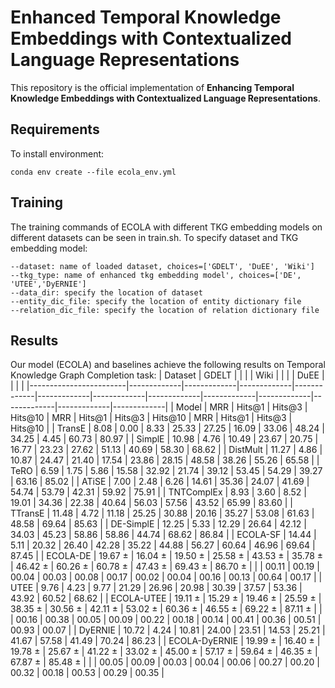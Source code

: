 # Enhanced Temporal Knowledge Embeddings with Contextualized Language Representations

This repository is the official implementation of **Enhancing Temporal Knowledge Embeddings with Contextualized Language Representations**. 

## Requirements

To install environment:

```setup
conda env create --file ecola_env.yml
```

## Training
The training commands of ECOLA with different TKG embedding models on different datasets can be seen in train.sh.
To specify dataset and TKG embedding model:

    --dataset: name of loaded dataset, choices=['GDELT', 'DuEE', 'Wiki']
    --tkg_type: name of enhanced tkg embedding model', choices=['DE', 'UTEE','DyERNIE']
    --data_dir: specify the location of dataset
    --entity_dic_file: specify the location of entity dictionary file
    --relation_dic_file: specify the location of relation dictionary file


## Results

Our model (ECOLA) and baselines achieve the following results on Temporal Knowledge Graph Completion task:
| Dataset                | GDELT       |             |             |             |  Wiki       |             |             |             | DuEE        |             |             |             |
|------------------------|-------------|-------------|-------------|-------------|-------------|-------------|-------------|-------------|-------------|-------------|-------------|-------------|
| Model                  | MRR         | Hits@1      | Hits@3      | Hits@10     | MRR         | Hits@1      | Hits@3      | Hits@10     | MRR         | Hits@1      | Hits@3      | Hits@10     |
| TransE                 | 8.08        | 0.00        | 8.33        | 25.33       | 27.25       | 16.09       | 33.06       | 48.24       | 34.25       | 4.45        | 60.73       | 80.97       |
| SimplE                 | 10.98       | 4.76        | 10.49       | 23.67       | 20.75       | 16.77       | 23.23       | 27.62       | 51.13       | 40.69       | 58.30       | 68.62       |
| DistMult               | 11.27       | 4.86        | 10.87       | 24.47       | 21.40       | 17.54       | 23.86       | 28.15       | 48.58       | 38.26       | 55.26       | 65.58       |
| TeRO                   | 6.59        | 1.75        | 5.86        | 15.58       | 32.92       | 21.74       | 39.12       | 53.45       | 54.29       | 39.27       | 63.16       | 85.02       |
| ATiSE                  | 7.00        | 2.48        | 6.26        | 14.61       | 35.36       | 24.07       | 41.69       | 54.74       | 53.79       | 42.31       | 59.92       | 75.91       |
| TNTComplEx             | 8.93        | 3.60        | 8.52        | 19.01       | 34.36       | 22.38       | 40.64       | 56.03       | 57.56       | 43.52       | 65.99       | 83.60       |
| TTransE                | 11.48       | 4.72        | 11.18       | 25.25       | 30.88       | 20.16       | 35.27       | 53.08       | 61.63       | 48.58       | 69.64       | 85.63       |
| DE-SimplE              | 12.25       | 5.33        | 12.29       | 26.64       | 42.12       | 34.03       | 45.23       | 58.86       | 58.86       | 44.74       | 68.62       | 86.84       |
| ECOLA-SF               | 14.44       | 5.11        | 20.32       | 26.40       | 42.28       | 35.22       | 44.88       | 56.27       | 60.64       | 46.96       | 69.64       | 87.45       |
| ECOLA-DE               | 19.67 &pm;  | 16.04 &pm;  | 19.50 &pm;  | 25.58 &pm;  | 43.53 &pm;  | 35.78 &pm;  | 46.42 &pm;  | 60.26 &pm;  | 60.78 &pm;  | 47.43 &pm;  | 69.43 &pm;  | 86.70 &pm;  |
|                        | 00.11       | 00.19       | 00.04       | 00.03       | 00.08       | 00.17       | 00.02       | 00.04       | 00.16       | 00.13       | 00.64       | 00.17       |
| UTEE                   | 9.76        | 4.23        | 9.77        | 21.29       | 26.96       | 20.98       | 30.39       | 37.57       | 53.36       | 43.92       | 60.52       | 68.62       |
| ECOLA-UTEE             | 19.11 &pm;  | 15.29 &pm;  | 19.46 &pm;  | 25.59 &pm;  | 38.35 &pm;  | 30.56 &pm;  | 42.11 &pm;  | 53.02 &pm;  | 60.36 &pm;  | 46.55 &pm;  | 69.22 &pm;  | 87.11 &pm;  |
|                        | 00.16       | 00.38       | 00.05       | 00.09       | 00.22       | 00.18       | 00.14       | 00.41       | 00.36       | 00.51       | 00.93       | 00.07       |
| DyERNIE                | 10.72       | 4.24        | 10.81       | 24.00       | 23.51       | 14.53       | 25.21       | 41.67       | 57.58       | 41.49       | 70.24       | 86.23       |
| ECOLA-DyERNIE          | 19.99 &pm;  | 16.40 &pm;  | 19.78 &pm;  | 25.67 &pm;  | 41.22 &pm;  | 33.02 &pm;  | 45.00 &pm;  | 57.17 &pm;  | 59.64 &pm;  | 46.35 &pm;  | 67.87 &pm;  | 85.48 &pm;  |
|                        | 00.05       | 00.09       | 00.03       | 00.04       | 00.06       | 00.27       | 00.20       | 00.32       | 00.18       | 00.53       | 00.29       | 00.35       |


